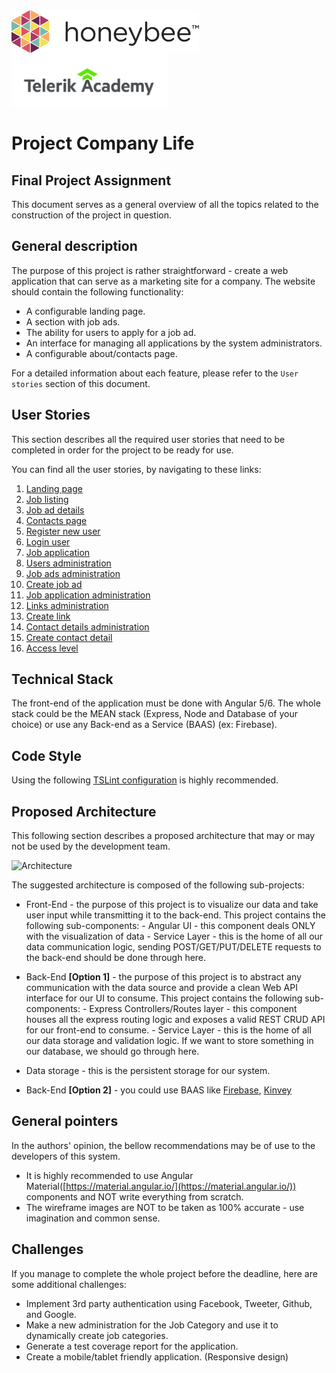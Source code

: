 <!-- markdownlint-disable no-inline-html -->
<img src="./assets/honeybee-logo.png" width="300px">
<img src="./assets/telerik-logo.png"  width="250px">
<!-- markdownlint-enable no-inline-html -->

# Project Company Life

## Final Project Assignment

This document serves as a general overview of all the topics related to the construction of the project in question.

## General description

The purpose of this project is rather straightforward - create a web application that can serve as a marketing site for a company. The website should contain the following functionality:

- A configurable landing page.
- A section with job ads.
- The ability for users to apply for a job ad.
- An interface for managing all applications by the system administrators.
- A configurable about/contacts page.

For a detailed information about each feature, please refer to the `User stories` section of this document.

## User Stories

This section describes all the required user stories that need to be completed in order for the project to be ready for use.

You can find all the user stories, by navigating to these links:

1. [Landing page](user-stories/landing-page.md)
1. [Job listing](user-stories/job-listing.md)
1. [Job ad details](user-stories/job-ad-details.md)
1. [Contacts page](user-stories/contacts-page.md)
1. [Register new user](user-stories/register-new-user.md)
1. [Login user](user-stories/login-user.md)
1. [Job application](user-stories/job-application.md)
1. [Users administration](user-stories/list-user-admin.md)
1. [Job ads administration](user-stories/job-ads-admin.md)
1. [Create job ad](user-stories/create-job-ad.md)
1. [Job application administration](user-stories/job-applications-admin.md)
1. [Links administration](user-stories/links-admin.md)
1. [Create link](user-stories/create-link-admin.md)
1. [Contact details administration](user-stories/contacts-admin.md)
1. [Create contact detail](user-stories/create-contact-admin.md)
1. [Access level](user-stories/access-level.md)

## Technical Stack

The front-end of the application must be done with Angular 5/6.
The whole stack could be the MEAN stack (Express, Node and Database of your choice) or use any Back-end as a Service (BAAS) (ex: Firebase).

## Code Style

Using the following [TSLint configuration](../configuration/tslint.json) is highly recommended.

## Proposed Architecture

This following section describes a proposed architecture that may or may not be used by the development team.

![Architecture](assets/example-architecture.png)

The suggested architecture is composed of the following sub-projects:

- Front-End - the purpose of this project is to visualize our data and take user input while transmitting it to the back-end. This project contains the following sub-components:
        - Angular UI - this component deals ONLY with the visualization of data
        - Service Layer - this is the home of all our data communication logic, sending POST/GET/PUT/DELETE requests to the back-end should be done through here.

- Back-End **[Option 1]** - the purpose of this project is to abstract any communication with the data source and provide a clean Web API interface for our UI to consume. This project contains the following sub-components:
        - Express Controllers/Routes layer - this component houses all the express routing logic and exposes a valid REST CRUD API for our front-end to consume.
        - Service Layer - this is the home of all our data storage and validation logic. If we want to store something in our database, we should go through here.

- Data storage - this is the persistent storage for our system.

- Back-End **[Option 2]** - you could use BAAS like [Firebase](https://firebase.google.com/), [Kinvey](https://www.kinvey.com/)

## General pointers

In the authors' opinion, the bellow recommendations may be of use to the developers of this system.

- It is highly recommended to use Angular Material([https://material.angular.io/](https://material.angular.io/)) components and NOT write everything from scratch.
- The wireframe images are NOT to be taken as 100% accurate - use imagination and common sense.

## Challenges

If you manage to complete the whole project before the deadline, here are some additional challenges:

- Implement 3rd party authentication using Facebook, Tweeter, Github, and Google.
- Make a new administration for the Job Category and use it to dynamically create job categories.
- Generate a test coverage report for the application.
- Create a mobile/tablet friendly application. (Responsive design)
